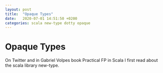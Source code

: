 ```yaml
---
layout: post
title:  "Opaque Types"
date:   2020-07-01 14:51:50 +0200
categories: scala new-type dotty opaque
---
```


# Opaque Types

On Twitter and in Gabriel Volpes book Practical FP in Scala I first read about the scala library new-type.
